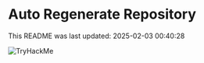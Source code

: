 # Auto Regenerate Repository

This README was last updated: 2025-02-03 00:40:28

 ![TryHackMe](https://tryhackme.com/badge/533634)